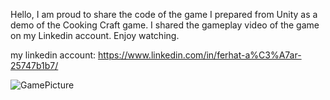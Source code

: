 Hello, I am proud to share the code of the game I prepared from Unity as a demo of the Cooking Craft game. I shared the gameplay video of the game on my Linkedin account. Enjoy watching. 

my linkedin account: https://www.linkedin.com/in/ferhat-a%C3%A7ar-25747b1b7/

![GamePicture](https://user-images.githubusercontent.com/59576219/187667229-18fe7465-adc2-42de-a272-825b8b1e9db0.png)
